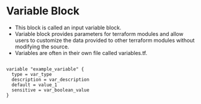 # Variable Block

- This block is called an input variable block. 
- Variable block provides parameters for terraform modules and allow users to customize the data provided to other terraform modules without modifying the source.
- Variables are often in their own file called variables.tf. 


```

variable "example_variable" {
  type = var_type
  description = var_description 
  default = value_1 
  sensitive = var_boolean_value 
} 


```